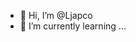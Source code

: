 - 👋 Hi, I’m @Ljapco
- 🌱 I’m currently learning ...
<!---
Ljapco/Ljapco is a ✨ special ✨ repository because its `README.md` (this file) appears on your GitHub profile.
You can click the Preview link to take a look at your changes.
--->
